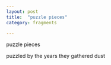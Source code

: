```yaml
---
layout: post
title:  "puzzle pieces"
category: fragments

---
```


puzzle pieces 

puzzled by the years they gathered dust